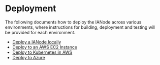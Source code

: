 # Deployment

The following documents how to deploy the IANode across various environments, where instructions for building, deployment
and testing will be provided for each environment.

* [Deploy a IANode locally](DeploymentLocal.md)
* [Deploy to an AWS EC2 Instance](DeploymentAWS.md#deploying-to-a-ec2-instance)
* [Deploy to Kubernetes in AWS](DeploymentAWS.md#deploying-to-kubernetes)
* [Deploy to Azure](DeploymentAzure.md)

